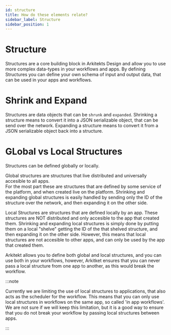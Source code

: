 ```yaml
---
id: structure
title: How do these elements relate?
sidebar_label: Structure
sidebar_position: 1
---
```


# Structure

Structures are a core building block in Arkitekts Design and allow you to use more complex
data-types in your workflows and apps. By defining Structures you can define your own schema
of input and output data, that can be used in your apps and workflows.


# Shrink and Expand

Structures are data objects that can be `shrunk` and `expanded`. Shrinking a structure means
to convert it into a JSON serializable object, that can be send over the network. Expanding
a structure means to convert it from a JSON serializable object back into a structure.



# GLobal vs Local Structures

Structures can be defined globally or locally. 

Global structures are structures that live distributed and universally accesible to all apps.  
For the most part these are structures
that are defined by some service of the platform, and when created live on the platform.
Shrinking and expanding global structures is easily handled by sending only the ID of the
structure over the network, and then expanding it on the other side.

Local Structures are structures that are defined locally by an app. These structures are
NOT distributed and only accesible to the app that created them. Shrinking and expanding
local structures is simply done by putting them on a local "shelve" getting the ID of the
that shelved structure, and then expanding it on the other side. However, this means that
local structures are not accesible to other apps, and can only be used by the app that
created them.

Arkitekt allows you to define both global and local structures, and you can use both
in your workflows, however, Arkitket ensures that you can never pass a local structure
from one app to another, as this would break the workflow. 

:::note

Currently we are limiting the use of local structures to applications, that also acts
as the scheduler for the workflow. This means that you can only use local structures
in workflows on the same app, so called 'in app workflows'. We are not sure if we will
keep this limitation, but it is a good way to ensure that you do not break your workflow
by passing local structures between apps.

:::


